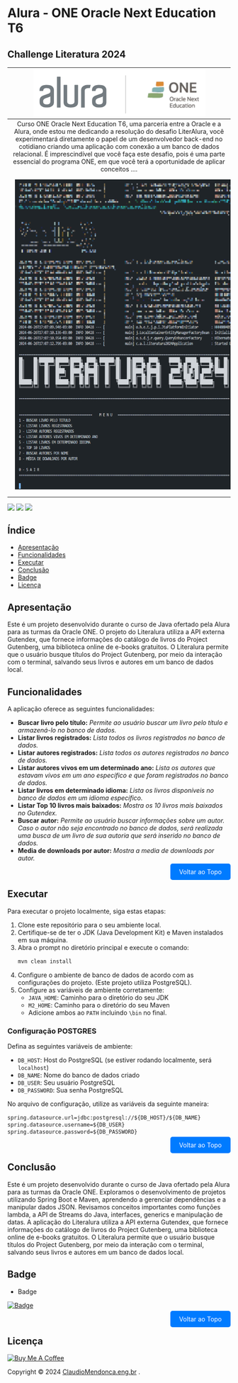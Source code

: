 # Alura - ONE Oracle Next Education T6
##  Challenge Literatura 2024
| ![Alura - ONE Oracle Next Education T6](/docs/src/img/logo_alura_one.png) |
|:---:|
| Curso ONE Oracle Next Education T6, uma parceria entre a Oracle e a Alura, onde estou me dedicando a resolução do desafio LiterAlura, você experimentará diretamente o papel de um desenvolvedor back-end no cotidiano criando uma aplicação com conexão a um banco de dados relacional. É imprescindível que você faça este desafio, pois é uma parte essencial do programa ONE, em que você terá a oportunidade de aplicar conceitos ....|
| <a href="https://cursos.alura.com.br/user/claudioeduardoo" target="_blank"><img style="margin: 10px" height="700" width="605" src="/docs/src/img/apresentacao.gif" alt="Imagem Apresentação"/></a> |

<a href="https://spring.io/"><img height="35" src="https://img.shields.io/badge/Spring-008000?style=for-the-badge&logo=spring&logoColor=white"></a>
<a href="https://docs.oracle.com/en/java/javase/20/"><img height= "35" src= "https://img.shields.io/badge/Java-ED8B00?style=for-the-badge&logo=openjdk&logoColor=white"></a>
<a href="https://www.postgresql.org/"><img height="35" src="https://img.shields.io/badge/PostgreSQL-316192?style=for-the-badge&logo=postgresql&logoColor=white"></a>


## Índice
<a id="topo"></a>

- [Apresentação](#apresentacao)
- [Funcionalidades](#funcionalidades)
- [Executar](#executar)
- [Conclusão](#conclusao)
- [Badge](#badge)
- [Licença](#licenca)


## <a name="apresentacao"> Apresentação </a>

Este é um projeto desenvolvido durante o curso de Java ofertado pela Alura para as turmas da Oracle ONE.
O projeto do Literalura utiliza a API externa Gutendex, que fornece informações do catálogo de livros do Project Gutenberg, uma biblioteca online de e-books gratuitos.
O Literalura permite que o usuário busque títulos do Project Gutenberg, por meio da interação com o terminal, salvando seus livros e autores em um banco de dados local.


## <a name="funcionalidades"> Funcionalidades </a>

A aplicação oferece as seguintes funcionalidades:
- **Buscar livro pelo título:** *Permite ao usuário buscar um livro pelo título e armazená-lo no banco de dados.*
- **Listar livros registrados:** *Lista todos os livros registrados no banco de dados.*
- **Listar autores registrados:** *Lista todos os autores registrados no banco de dados.*
- **Listar autores vivos em um determinado ano:** *Lista os autores que estavam vivos em um ano específico e que foram registrados no banco de dados.*
- **Listar livros em determinado idioma:** *Lista os livros disponíveis no banco de dados em um idioma específico.*
- **Listar Top 10 livros mais baixados:** *Mostra os 10 livros mais baixados no Gutendex.*
- **Buscar autor:** *Permite ao usuário buscar informações sobre um autor. Caso o autor não seja encontrado no banco de dados, será realizada uma busca de um livro de sua autoria que será inserido no banco de dados.*
- **Media de downloads por autor:** *Mostra a media de downloads por autor.*

<p align="right">
  <a href="#topo" style="text-decoration: none; background-color: #007bff; color: white; padding: 10px 20px; border-radius: 5px;">Voltar ao Topo</a>
</p>

## <a name="executar"> Executar </a>

Para executar o projeto localmente, siga estas etapas:

1. Clone este repositório para o seu ambiente local.
2. Certifique-se de ter o JDK (Java Development Kit) e Maven instalados em sua máquina.
3. Abra o prompt no diretório principal e execute o comando:
   ```sh
   mvn clean install
   ```
4. Configure o ambiente de banco de dados de acordo com as configurações do projeto. (Este projeto utiliza PostgreSQL).
5. Configure as variáveis de ambiente corretamente:
   - `JAVA_HOME`: Caminho para o diretório do seu JDK
   - `M2_HOME`: Caminho para o diretório do seu Maven
   - Adicione ambos ao `PATH` incluindo `\bin` no final.

### Configuração POSTGRES

Defina as seguintes variáveis de ambiente:

- `DB_HOST`: Host do PostgreSQL (se estiver rodando localmente, será `localhost`)
- `DB_NAME`: Nome do banco de dados criado
- `DB_USER`: Seu usuário PostgreSQL
- `DB_PASSWORD`: Sua senha PostgreSQL

No arquivo de configuração, utilize as variáveis da seguinte maneira:

```properties
spring.datasource.url=jdbc:postgresql://${DB_HOST}/${DB_NAME}
spring.datasource.username=${DB_USER}
spring.datasource.password=${DB_PASSWORD}
```

<p align="right">
  <a href="#topo" style="text-decoration: none; background-color: #007bff; color: white; padding: 10px 20px; border-radius: 5px;">Voltar ao Topo</a>
</p>


## <a name="conclusao"> Conclusão </a>

Este é um projeto desenvolvido durante o curso de Java ofertado pela Alura para as turmas da Oracle ONE.
Exploramos o desenvolvimento de projetos utilizando Spring Boot e Maven, aprendendo a gerenciar dependências e a manipular dados JSON. Revisamos conceitos importantes como funções lambda, a API de Streams do Java, interfaces, generics e manipulação de datas.
A aplicação do Literalura utiliza a API externa Gutendex, que fornece informações do catálogo de livros do Project Gutenberg, uma biblioteca online de e-books gratuitos.
O Literalura permite que o usuário busque títulos do Project Gutenberg, por meio da interação com o terminal, salvando seus livros e autores em um banco de dados local.

## <a name="badge"></a>Badge

- Badge

[![Badge](docs/src/img/bag.png)](https://cursos.alura.com.br)



<p align="right">
  <a href="#topo" style="text-decoration: none; background-color: #007bff; color: white; padding: 10px 20px; border-radius: 5px;">Voltar ao Topo</a>
</p>

## <a name="licenca"> Licença </a>

<a href="https://www.buymeacoffee.com/claudiomendonca" target="_blank"><img src="https://cdn.buymeacoffee.com/buttons/v2/default-yellow.png" alt="Buy Me A Coffee" style="height: 60px !important;width: 217px !important;" ></a>

Copyright © 2024 <a href="https://www.claudiomendonca.eng.br" target="_blank">ClaudioMendonca.eng.br</a> . 